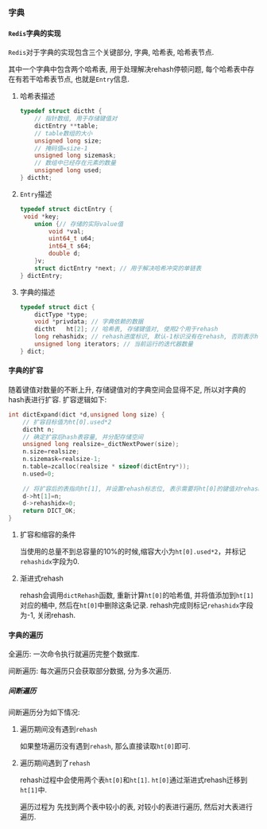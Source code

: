 ### 字典

#### `Redis`字典的实现

`Redis`对于字典的实现包含三个关键部分, 字典, 哈希表, 哈希表节点.

其中一个字典中包含两个哈希表, 用于处理解决rehash停顿问题, 每个哈希表中存在有若干哈希表节点, 也就是`Entry`信息.

1. 哈希表描述

   ```c++
   typedef struct dictht {
       // 指针数组, 用于存储键值对
       dictEntry **table;
       // table数组的大小
       unsigned long size;
       // 掩码值=size-1
       unsigned long sizemask;
       // 数组中已经存在元素的数量
       unsigned long used;
   } dictht;
   ```

2. `Entry`描述

   ```c++
   typedef struct dictEntry {
   	void *key;
       union {// 存储的实际value值
           void *val;
           uint64_t u64;
           int64_t s64;
           double d;
       }v;
       struct dictEntry *next; // 用于解决哈希冲突的单链表
   } dictEntry;
   ```

3. 字典的描述

   ```c++
   typedef struct dict {
       dictType *type;
       void *privdata; // 字典依赖的数据
       dictht	ht[2]; // 哈希表, 存储键值对, 使用2个用于rehash
       long	rehashidx; // rehash进度标识, 默认-1标识没有在rehash, 否则表示ht[0]中rehash的索引编号
       unsigned long iterators; // 当前运行的迭代器数量
   } dict;
   ```

#### 字典的扩容

随着键值对数量的不断上升, 存储键值对的字典空间会显得不足, 所以对字典的hash表进行扩容. 扩容逻辑如下:

```c++
int dictExpand(dict *d,unsigned long size) {
    // 扩容目标值为ht[0].used*2
    dictht n;
    // 确定扩容后hash表容量, 并分配存储空间
    unsigned long realsize=_dictNextPower(size);
    n.size=realsize;
    n.sizemask=realsize-1;
    n.table=zcalloc(realsize * sizeof(dictEntry*));
    n.used=0;
    
    // 将扩容后的表指向ht[1], 并设置rehash标志位, 表示需要将ht[0]的键值对rehash到ht[1]上
    d->ht[1]=n;
    d->rehashidx=0;
    return DICT_OK;
}
```

1. 扩容和缩容的条件

   当使用的总量不到总容量的10%的时候,缩容大小为`ht[0].used*2`，并标记`rehashidx`字段为0.

2. 渐进式rehash

   rehash会调用`dictRehash`函数, 重新计算`ht[0]`的哈希值, 并将值添加到`ht[1]`对应的桶中, 然后在`ht[0]`中删除这条记录. rehash完成则标记`rehashidx`字段为-1, 关闭rehash.

#### 字典的遍历

全遍历: 一次命令执行就遍历完整个数据库.

间断遍历: 每次遍历只会获取部分数据, 分为多次遍历.

##### 间断遍历

间断遍历分为如下情况:

1. 遍历期间没有遇到`rehash`

   如果整场遍历没有遇到`rehash`, 那么直接读取`ht[0]`即可.

2. 遍历期间遇到了`rehash`

   rehash过程中会使用两个表`ht[0]`和`ht[1]`. `ht[0]`通过渐进式rehash迁移到`ht[1]`中.

   遍历过程为 先找到两个表中较小的表, 对较小的表进行遍历, 然后对大表进行遍历.

   